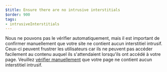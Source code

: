 ```yaml
---
$title: Ensure there are no intrusive interstitials
$order: 900
tags:
- intrusiveInterstitials
---
```


Nous ne pouvons pas le vérifier automatiquement, mais il est important de confirmer manuellement que votre site ne contient aucun interstitiel intrusif. Ceux-ci peuvent frustrer les utilisateurs car ils ne peuvent pas accéder facilement au contenu auquel ils s'attendaient lorsqu'ils ont accédé à votre page. Veuillez [vérifier manuellement](https://www.google.com/webmasters/tools/ad-experience-mobile-unverified?hl=en-GB) que votre page ne contient aucun interstitiel intrusif.
